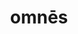 ---
title: omnēs
meaning: everyone
ch: six
pos: noun
abbgender: m./f.
abbgender2: masc./fem.
gender: masculine/feminine
declension: third
mt: yes
mt5thru7: yes
---